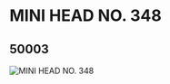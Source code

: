# MINI HEAD NO. 348
## 50003
![MINI HEAD NO. 348](https://lc-www-live-s.legocdn.com/media/bricks/5/2/4225875.jpg)
